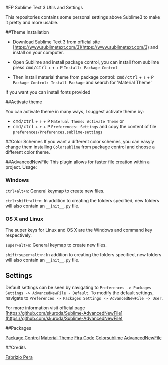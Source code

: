 #FP Sublime Text 3 Utils and Settings

This repositories contains some personal settings above Sublime3 to make it pretty and more usable.

##Theme Installation
- Download Sublime Text 3 from official site [https://www.sublimetext.com/3](https://www.sublimetext.com/3) and install on your computer.

- Open Sublime and install package control, you can install from sublime press <kbd>cmd/ctrl</kbd> + <kbd>↑</kbd> + <kbd>P</kbd> `Install: Package Control`

- Then install material theme from package control:
<kbd>cmd/ctrl</kbd> + <kbd>↑</kbd> + <kbd>P</kbd> `Package Control: Install Package` and search for 'Material Theme'

If you want you can install fonts provided

##Activate theme

You can activate theme in many ways, I suggest activate theme by:
- <kbd>cmd/ctrl</kbd> + <kbd>↑</kbd> + <kbd>P</kbd> `Materual Theme: Activate Theme`
or
- <kbd>cmd/ctrl</kbd> + <kbd>↑</kbd> + <kbd>P</kbd> `Preferences: Settings` and copy the content of file `preferences/Preferences.sublime-settings`

##Color Schemes
If you want a different color schemes, you can easyly change them installing `Colorsublime` from package control and choose a different color theme.

##AdvancedNewFile
This plugin allows for faster file creation within a project.
Usage:

### Windows
`ctrl+alt+n`: General keymap to create new files.

`ctrl+shift+alt+n`: In addition to creating the folders specified, new folders will also contain an `__init__.py` file.

### OS X and Linux
The super keys for Linux and OS X are the Windows and command key respectively.

`super+alt+n`: General keymap to create new files.

`shift+super+alt+n`: In addition to creating the folders specified, new folders will also contain an `__init__.py` file.

## Settings
Default settings can be seen by navigating to `Preferences -> Packages Settings -> AdvancedNewFile - Default`. To modify the default settings, navigate to `Preferences -> Packages Settings -> AdvancedNewFile -> User`.

For more information visit official page [https://github.com/skuroda/Sublime-AdvancedNewFile](https://github.com/skuroda/Sublime-AdvancedNewFile)

##Packages

[Package Control](https://packagecontrol.io/)
[Material Theme](https://github.com/equinusocio/material-theme)
[Fira Code](https://github.com/tonsky/FiraCode)
[Colorsublime](https://github.com/Colorsublime/Colorsublime-Plugin)
[AdvancedNewFile](https://github.com/skuroda/Sublime-AdvancedNewFile)

##Credits

[Fabrizio Pera](mailto:fabrizio.pera@gmail.com)